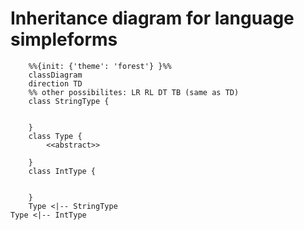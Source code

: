 # Inheritance diagram for language simpleforms
```mermaid
    %%{init: {'theme': 'forest'} }%%
    classDiagram
    direction TD
    %% other possibilites: LR RL DT TB (same as TD)
    class StringType {
        
        
    }
    class Type {
        <<abstract>>
        
    }
    class IntType {
        
        
    }
    Type <|-- StringType
Type <|-- IntType

```
